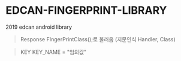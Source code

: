 # EDCAN-FINGERPRINT-LIBRARY
2019 edcan android library

> Response 
  FIngerPrintClass();로 불러옴 (지문인식 Handler, Class) 
 
>KEY
  KEY_NAME = "임의값"
